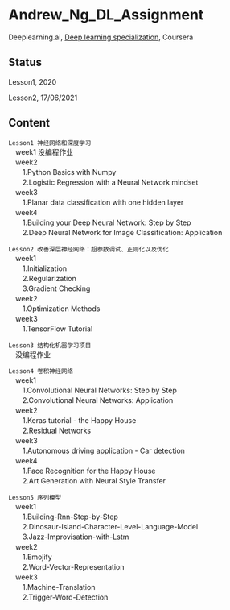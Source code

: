 ﻿# Andrew_Ng_DL_Assignment
Deeplearning.ai, [Deep learning specialization](https://www.coursera.org/specializations/deep-learning), Coursera

## Status

Lesson1, 2020

Lesson2, 17/06/2021

## Content

`Lesson1 神经网络和深度学习`
  <br>　week1 没编程作业
  <br>　week2 
  <br>　　1.Python Basics with Numpy
  <br>　　2.Logistic Regression with a Neural Network mindset
  <br>　week3
  <br>　　1.Planar data classification with one hidden layer
  <br>　week4
  <br>　　1.Building your Deep Neural Network: Step by Step
  <br>　　2.Deep Neural Network for Image Classification: Application

`Lesson2 改善深层神经网络：超参数调试、正则化以及优化`
  <br>　week1
    <br>　　1.Initialization
    <br>　　2.Regularization
    <br>　　3.Gradient Checking
  <br>　week2
    <br>　　1.Optimization Methods
  <br>　week3
    <br>　　1.TensorFlow Tutorial

`Lesson3 结构化机器学习项目`
  <br>　没编程作业

`Lesson4 卷积神经网络`
  <br>　week1
    <br>　　1.Convolutional Neural Networks: Step by Step
    <br>　　2.Convolutional Neural Networks: Application
  <br>　week2
    <br>　　1.Keras tutorial - the Happy House
    <br>　　2.Residual Networks
  <br>　week3
	<br>　　1.Autonomous driving application - Car detection
  <br>　week4
 	<br>　　1.Face Recognition for the Happy House
	<br>　　2.Art Generation with Neural Style Transfer
	
`Lesson5 序列模型`
  <br>　week1
    <br>　　1.Building-Rnn-Step-by-Step
    <br>　　2.Dinosaur-Island-Character-Level-Language-Model
	<br>　　3.Jazz-Improvisation-with-Lstm
  <br>　week2
    <br>　　1.Emojify
    <br>　　2.Word-Vector-Representation
  <br>　week3
	<br>　　1.Machine-Translation
	<br>　　2.Trigger-Word-Detection
